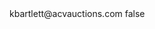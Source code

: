 <?xml version="1.0" encoding="UTF-8"?>
<CustomMetadata xmlns="http://soap.sforce.com/2006/04/metadata">
    <label>kbartlett@acvauctions.com</label>
    <protected>false</protected>
</CustomMetadata>
